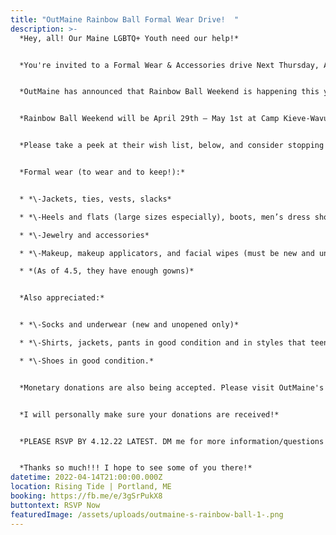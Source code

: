 ```yaml
---
title: "OutMaine Rainbow Ball Formal Wear Drive!  "
description: >-
  *Hey, all! Our Maine LGBTQ+ Youth need our help!*  


  *You're invited to a Formal Wear & Accessories drive Next Thursday, April 14th from 5-7PM @ Rising Tide Brewery | Portland, Maine.*


  *OutMaine has announced that Rainbow Ball Weekend is happening this year! It's kind of like a Queer Prom. It sounds so cool! I WISH I had this growing up!!!* 


  *Rainbow Ball Weekend will be April 29th – May 1st at Camp Kieve-Wavus. OutMaine sets up a free boutique of clothes, accessories, and makeup for the youth to wear at the Rainbow Ball and to take home afterward.* 


  *Please take a peek at their wish list, below, and consider stopping by next Thursday to make a donation!* 


  *Formal wear (to wear and to keep!):*


  * *\-Jackets, ties, vests, slacks*

  * *\-Heels and flats (large sizes especially), boots, men’s dress shoes*

  * *\-Jewelry and accessories*

  * *\-Makeup, makeup applicators, and facial wipes (must be new and unopened only)*

  * *(As of 4.5, they have enough gowns)*


  *Also appreciated:*


  * *\-Socks and underwear (new and unopened only)*

  * *\-Shirts, jackets, pants in good condition and in styles that teens like.*

  * *\-Shoes in good condition.*


  *Monetary donations are also being accepted. Please visit OutMaine's page for more info. OutMaine is a nonprofit that creates more welcoming and affirming communities for Maine’s diverse queer youth in all of their intersectional identities by changing the very systems that serve them. For more information about them, you can check out their website, here: Outmaine & their Facebook: OutMaine on FB.)*


  *I will personally make sure your donations are received!*  


  *PLEASE RSVP BY 4.12.22 LATEST. DM me for more information/questions! OR call/text @ 207.344.5032.*


  *Thanks so much!!! I hope to see some of you there!*
datetime: 2022-04-14T21:00:00.000Z
location: Rising Tide | Portland, ME
booking: https://fb.me/e/3gSrPukX8
buttontext: RSVP Now
featuredImage: /assets/uploads/outmaine-s-rainbow-ball-1-.png
---
```

